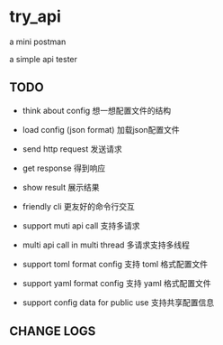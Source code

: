 # try_api

a mini postman

a simple api tester


## TODO

- think about config 想一想配置文件的结构

- load config (json format) 加载json配置文件

- send http request 发送请求

- get response 得到响应

- show result 展示结果

- friendly cli 更友好的命令行交互

- support muti api call 支持多请求

- multi api call in multi thread 多请求支持多线程 

- support toml format config 支持 toml 格式配置文件

- support yaml format config 支持 yaml 格式配置文件

- support config data for public use 支持共享配置信息

## CHANGE LOGS
